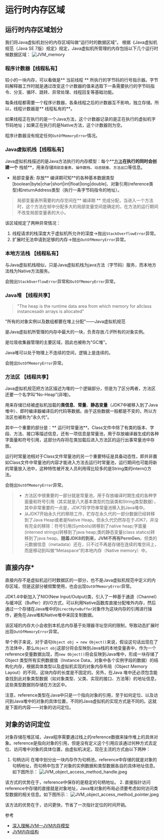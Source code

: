 # 运行时内存区域

## 运行时内存区域划分
我们将Java虚拟机划分的内存区域叫做“运行时的数据区域”。
根据《Java虚拟机规范（Java SE 7版）规定》规定，Java虚拟机所管理的内存包括以下几个运行时候数据区域：
![JVM_memory](http://ovn0i3kdg.bkt.clouddn.com/JVM_memory.jpeg)

### 程序计数器【线程私有】
较小的一块内存，可以看做是** 当前线程 ** 所执行的字节码的行号指示器。字节码解释器工作时就是通过改变这个计数器的值来选取下一条需要执行的字节码指令、分支、循环、跳转、异常处理、线程回复等基础功能。

每条线程都需要一个程序计数器，各条线程之后的计数器互不影响，独立存储。所以，线程计数器是** 线程私有的**。

如果线程正在执行的是一个Java方法，这个计数器记录的是正在执行的虚拟机字节码地址；如果正在执行的是Native方法，这个计数器则为空。

程序计数器没有规定任何`OutOfMemoryError`情况。

### Java虚拟机栈【线程私有】
Java虚拟机栈描述的是Java方法执行的内存模型：每个**<u>方法</u>**在执行的同时会创建一个** 栈帧**，用来存储`局部变量表`、`操作数栈`、`动态链接`、`方法出口`等信息。
  * 局部变量表: 存放** 编译期可知**的各种基本数据类型[boolean|byte|char|short|int|float|long|double]、对象引用(reference类型)和returnAddress类型（执行一条字节码指令的地址）。
> 局部变量表所需要的内存空间在** 编译期 ** 完成分配，当进入一个方法时，这个方法在帧中分配多大的局部变量空间是确定的，在方法的运行期间不改变局部变量表的大小。

该区域规定了两种异常情况：
1. 线程请求的栈深度大于虚拟机所允许的深度->抛出`StackOverflowError`异常。
2. 扩展时无法申请到足够的内存->抛出`OutOfMemoryError`异常。

###  本地方法栈 【线程私有】
与Java虚拟机栈相似，只是Java虚拟机栈为java方法（字节码）服务，而本地方法栈为Native方法服务。

会抛出`StackOverflowError`异常和`OutOfMemoryError`异常。

### Java堆 【线程共享】
> "The heap is the runtime data area from which memory for allclass instancesadn arrays is allocated"
>
"所有的对象实例以及数组都要在堆上分配"——Java虚拟机规范

是Java虚拟机所管理的内存中最大的一块，负责存放*几乎*所有的对象实例。

是垃圾收集器管理的主要区域，因此也被称为"GC堆"。

Java堆可以处于物理上不连续的空间，逻辑上是连续的。

会抛出`OutOfMemoryError`异常。

### 方法区 【线程共享】
Java虚拟机规范把方法区描述为堆的一个逻辑部分，但是为了区分两者，方法区还要一个名字叫“No-Heap”(非堆)。

用来存储已经被虚拟机加载的**类信息**、**常量**、**静态变量**（JDK7中被移入到了Java堆中）、即时编译器编译后的代码等数据。由于这些数据一般都是不变的，所以方法区也被称为“永久代”。

其中一个重要的部分是：** 运行时常量池**。Class文件中除了有类的版本、字段、方法、接口等描述信息，还有一项信息是常量池，用于存放编译器生成的各种字面量和符号引用，这部分内存将在类加载后进入方法区的运行出事常量池中存放。

运行时常量池相对于Class文件常量池的另一个重要特征是具备动态性，即并非置如Class文件中常量池的内容才能进入方法去运行时常量池，运行期间也可能将新的常量放入池中，这种特性被开发人员利用得比较多的是String类的intern()方法。

会抛出`OutOfMemoryError`异常。

> * 方法区中很重要的一部分就是常量池，用于存放编译时期生成的各种字面量和符号引用（其实就是八大基本类型的包装类和String类型数据），其中非常重要的一点是，JDK7将字符串常量池移入到Java堆中。
> * 从JDK7开始永久代的移除工作，贮存在永久代的一部分数据已经转移到了Java Heap或者是Native Heap。但永久代仍然存在于JDK7，并没有完全的移除：符号引用(Symbols)转移到了native heap;字面量(interned strings)转移到了java heap;类的静态变量(class statics)转移到了java heap。**随着JDK8的到来，JVM不再有PermGen**。但类的元数据信息（metadata）还在，只不过不再是存储在连续的堆空间上，而是移动到叫做“Metaspace”的本地内存（Native memory）中。



## 直接内存*
直接内存不是虚拟机运行时数据区的一部分，也不是Java虚拟机规范中定义的内存区域，但是这部分被频繁使用，也会出现`OutOfMemoryError`异常。

JDK1.4中新加入了NIO(New Input/Output)类，引入了一种基于通道（Channel）与缓冲区（Buffer）的I/O方式，可以利用Native函数库直接分配堆外内存，然后通过一个存储在Java堆中的`DirectByteBuffer`对象作为这块内存的引用进行操作，避免在Java堆和Native堆中来回复制数据。

该区域的内存大小会收到本机总内存基于处理器寻址空间的限制，导致动态扩展时出现`OutOfMemoryError`异常。

举个例子来说，对于语句`Object obj = new Object()`来说，假设这句话出现在了方法体中，那么`Object obj`这部分将会反映到Java栈的本地变量表中，作为一个reference变量数据出现，而`new Object()`将会反映到Java堆中，形成一块存储了Object 类型所有实例数据值（Instance Data，对象中各个实例字段的数据）的结构化内存，根据具体类型以及虚拟机实现的对象内存布局（Object Memory Layout）的不同，这块内存的长度是不固定的。另外，在Java 堆中还必须包含能查找到此对象类型数据（如对象类型、父类、实现的接口、方法等）的地址信息，这些类型数据则存储在方法区中。

注意，reference类型在Java中只是一个指向对象的引用，至于如何定位、以及访问到Java堆中的对象的具体位置，不同的Java虚拟机的实现方式是不同的。这就是下面的内容——对象的访问定位。

## 对象的访问定位
对象存储在堆区域，Java程序需要通过栈上的reference数据来操作堆上的具体对象。reference是指向对象的引用，但是没有定义这个引用应该通过何种方式去定位、访问堆中对象的具体位置，由虚拟机决定。现在主流的方式由以下两种：
1. 句柄访问
在堆中划分出一块内存作为句柄池，reference中存储的就是对象的句柄地址，而句柄中包含了对象的实例数据和类型数据各自的具体地址信息。如下图所示：
![JVM_object_access_method_handle.jpeg](http://ovn0i3kdg.bkt.clouddn.com/JVM_object_access_method_handle.jpeg)

  该方式的优势在于，reference中保存的是稳定的句柄地址。
2. 直接指针访问
reference中存储的直接就是对象地址，Java堆对象的布局必须要考虑如何访问类型数据的相关信息。如下图所示：
![JVM_object_access_method_pointer.jpeg](http://ovn0i3kdg.bkt.clouddn.com/JVM_object_access_method_pointer.jpeg)

  该方法的优势在于，访问更快，节省了一次指针定位的时间开销。

参考
* [深入理解JVM—JVM内存模型](http://yhjhappy234.blog.163.com/blog/static/316328322011101723933875/)
* [JVM内存结构](https://www.cnblogs.com/ityouknow/p/5610232.html)
